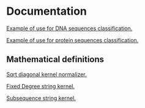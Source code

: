 Documentation
=======
[Example of use for DNA sequences classification.](example_DNA_classification.ipynb)

[Example of use for protein sequences classification.](example_protein_classification.ipynb)


## Mathematical definitions

[Sqrt diagonal kernel normalizer.](sqrt_diagonal_kernel_normalizer.ipynb)

[Fixed Degree string kernel.](fixed_degree_string_kernel.ipynb)

[Subsequence string kernel.](subsequence_string_kernel.ipynb)
